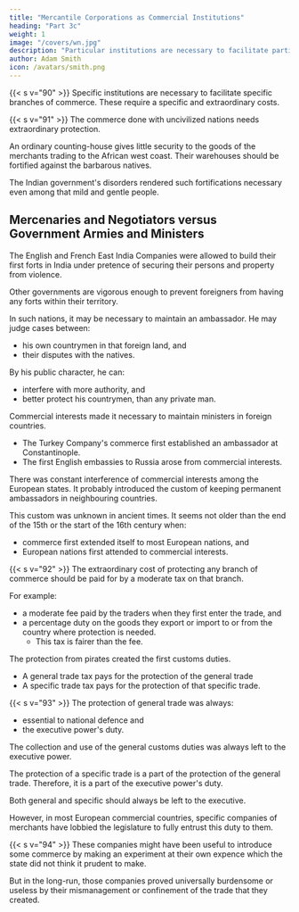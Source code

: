 ```yaml
---
title: "Mercantile Corporations as Commercial Institutions"
heading: "Part 3c"
weight: 1
image: "/covers/wn.jpg"
description: "Particular institutions are necessary to facilitate particular branches of commerce"
author: Adam Smith
icon: /avatars/smith.png
---
```




{{< s v="90" >}} Specific institutions are necessary to facilitate specific branches of commerce. These require a specific and extraordinary costs.


{{< s v="91" >}} The commerce done with uncivilized nations needs extraordinary protection.

An ordinary counting-house gives little security to the goods of the merchants trading to the African west coast. Their warehouses should be fortified against the barbarous natives.

The Indian government's disorders rendered such fortifications necessary even among that mild and gentle people.


## Mercenaries and Negotiators versus Government Armies and Ministers

The English and French East India Companies were allowed to build their first forts in India under pretence of securing their persons and property from violence.

Other governments are vigorous enough to prevent foreigners from having any forts within their territory.

In such nations, it may be necessary to maintain an ambassador. He may judge cases between: 
<!-- decide, according to their own customs: -->
- <!-- the differences among  -->his own countrymen in that foreign land, and
- their disputes with the natives.

By his public character, he can:
- interfere with more authority, and
- better protect his countrymen, than any private man.

Commercial interests made it necessary to maintain ministers in foreign countries.
- The Turkey Company's commerce first established an ambassador at Constantinople.
- The first English embassies to Russia arose from commercial interests.

There was constant interference of commercial interests among the European states. It probably introduced the custom of keeping permanent ambassadors in neighbouring countries.

This custom was unknown in ancient times. It seems not older than the end of the 15th or the start of the 16th century when:
- commerce first extended itself to most European nations, and
- European nations first attended to commercial interests.



{{< s v="92" >}} The extraordinary cost of protecting any branch of commerce should be paid for by a moderate tax on that branch.

For example:
- a moderate fee paid by the traders when they first enter the trade, and
- a percentage duty on the goods they export or import to or from the country where protection is needed.
  - This tax is fairer <!-- more equal --> than the fee. <!-- moderate fine. -->

The protection from pirates <!-- and free-booters --> created the first customs duties.
- A general trade tax pays for the protection of the general trade
- A specific trade tax pays for the protection of that specific trade.


{{< s v="93" >}} The protection of general trade was always:
- essential to national defence and
- the executive power's duty.

The collection and use of the general customs duties was always left to the executive power. 

The protection of a specific trade is a part of the protection of the general trade. Therefore, it is a part of the executive power's duty. 

Both general and specific should always be left to the executive. 

However, in most European commercial countries, specific companies of merchants have lobbied <!-- persuaded --> the legislature to fully entrust this duty to them.

{{< s v="94" >}} These companies might have been useful to introduce some commerce by making an experiment at their own expence which the state did not think it prudent to make.

But in the long-run, those companies proved universally burdensome or useless by their mismanagement or confinement of the trade that they created.


